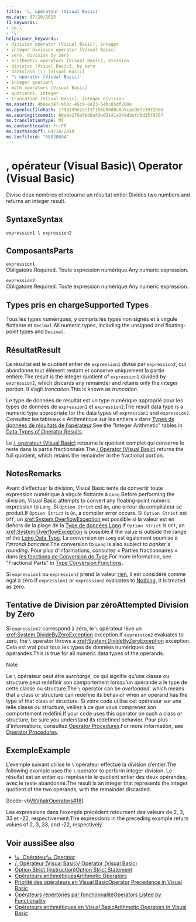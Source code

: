 ```yaml
---
title: '\, opérateur (Visual Basic)'
ms.date: 07/20/2015
f1_keywords:
- vb.\
- '\'
helpviewer_keywords:
- division operator [Visual Basic], integer
- integer division operator [Visual Basic]
- zero, division by zero
- arithmetic operators [Visual Basic], division
- division [Visual Basic], by zero
- backslash (\) [Visual Basic]
- '\ operator [Visual Basic]'
- integer quotient
- math operators [Visual Basic]
- quotients, integer
- truncation [Visual Basic], integer division
ms.assetid: 4b0ee347-950c-45c9-8e23-54bc85df208e
ms.openlocfilehash: 1753199e2ecf3f156b90d8c0a5cacd672397260d
ms.sourcegitcommit: 0be8a279af6d8a43e03141e349d3efd5d35f8767
ms.translationtype: MT
ms.contentlocale: fr-FR
ms.lasthandoff: 04/18/2019
ms.locfileid: "58828694"
---
```

# <a name="-operator-visual-basic"></a><span data-ttu-id="175bc-102">\, opérateur (Visual Basic)</span><span class="sxs-lookup"><span data-stu-id="175bc-102">\ Operator (Visual Basic)</span></span>
<span data-ttu-id="175bc-103">Divise deux nombres et retourne un résultat entier.</span><span class="sxs-lookup"><span data-stu-id="175bc-103">Divides two numbers and returns an integer result.</span></span>  
  
## <a name="syntax"></a><span data-ttu-id="175bc-104">Syntaxe</span><span class="sxs-lookup"><span data-stu-id="175bc-104">Syntax</span></span>  
  
```  
expression1 \ expression2  
```  
  
## <a name="parts"></a><span data-ttu-id="175bc-105">Composants</span><span class="sxs-lookup"><span data-stu-id="175bc-105">Parts</span></span>  
 `expression1`  
 <span data-ttu-id="175bc-106">Obligatoire.</span><span class="sxs-lookup"><span data-stu-id="175bc-106">Required.</span></span> <span data-ttu-id="175bc-107">Toute expression numérique.</span><span class="sxs-lookup"><span data-stu-id="175bc-107">Any numeric expression.</span></span>  
  
 `expression2`  
 <span data-ttu-id="175bc-108">Obligatoire.</span><span class="sxs-lookup"><span data-stu-id="175bc-108">Required.</span></span> <span data-ttu-id="175bc-109">Toute expression numérique.</span><span class="sxs-lookup"><span data-stu-id="175bc-109">Any numeric expression.</span></span>  
  
## <a name="supported-types"></a><span data-ttu-id="175bc-110">Types pris en charge</span><span class="sxs-lookup"><span data-stu-id="175bc-110">Supported Types</span></span>  
 <span data-ttu-id="175bc-111">Tous les types numériques, y compris les types non signés et à virgule flottante et `Decimal`.</span><span class="sxs-lookup"><span data-stu-id="175bc-111">All numeric types, including the unsigned and floating-point types and `Decimal`.</span></span>  
  
## <a name="result"></a><span data-ttu-id="175bc-112">Résultat</span><span class="sxs-lookup"><span data-stu-id="175bc-112">Result</span></span>  
 <span data-ttu-id="175bc-113">Le résultat est le quotient entier de `expression1` divisé par `expression2`, qui abandonne tout élément restant et conserve uniquement la partie entière.</span><span class="sxs-lookup"><span data-stu-id="175bc-113">The result is the integer quotient of `expression1` divided by `expression2`, which discards any remainder and retains only the integer portion.</span></span> <span data-ttu-id="175bc-114">Il s’agit *troncation*.</span><span class="sxs-lookup"><span data-stu-id="175bc-114">This is known as *truncation*.</span></span>  
  
 <span data-ttu-id="175bc-115">Le type de données de résultat est un type numérique approprié pour les types de données de `expression1` et `expression2`.</span><span class="sxs-lookup"><span data-stu-id="175bc-115">The result data type is a numeric type appropriate for the data types of `expression1` and `expression2`.</span></span> <span data-ttu-id="175bc-116">Consultez les tableaux « Arithmétique sur les entiers » dans [Types de données de résultats de l’opérateur](../../../visual-basic/language-reference/operators/data-types-of-operator-results.md).</span><span class="sxs-lookup"><span data-stu-id="175bc-116">See the "Integer Arithmetic" tables in [Data Types of Operator Results](../../../visual-basic/language-reference/operators/data-types-of-operator-results.md).</span></span>  
  
 <span data-ttu-id="175bc-117">Le [/, opérateur (Visual Basic)](../../../visual-basic/language-reference/operators/floating-point-division-operator.md) retourne le quotient complet qui conserve le reste dans la partie fractionnaire.</span><span class="sxs-lookup"><span data-stu-id="175bc-117">The [/ Operator (Visual Basic)](../../../visual-basic/language-reference/operators/floating-point-division-operator.md) returns the full quotient, which retains the remainder in the fractional portion.</span></span>  
  
## <a name="remarks"></a><span data-ttu-id="175bc-118">Notes</span><span class="sxs-lookup"><span data-stu-id="175bc-118">Remarks</span></span>  
 <span data-ttu-id="175bc-119">Avant d’effectuer la division, Visual Basic tente de convertir toute expression numérique à virgule flottante à `Long`.</span><span class="sxs-lookup"><span data-stu-id="175bc-119">Before performing the division, Visual Basic attempts to convert any floating-point numeric expression to `Long`.</span></span> <span data-ttu-id="175bc-120">Si `Option Strict` est `On`, une erreur du compilateur se produit.</span><span class="sxs-lookup"><span data-stu-id="175bc-120">If `Option Strict` is `On`, a compiler error occurs.</span></span> <span data-ttu-id="175bc-121">Si `Option Strict` est `Off`, un <xref:System.OverflowException> est possible si la valeur est en dehors de la plage de la [Type de données Long](../../../visual-basic/language-reference/data-types/long-data-type.md).</span><span class="sxs-lookup"><span data-stu-id="175bc-121">If `Option Strict` is `Off`, an <xref:System.OverflowException> is possible if the value is outside the range of the [Long Data Type](../../../visual-basic/language-reference/data-types/long-data-type.md).</span></span> <span data-ttu-id="175bc-122">La conversion en `Long` est également soumise à *l’arrondi bancaire*.</span><span class="sxs-lookup"><span data-stu-id="175bc-122">The conversion to `Long` is also subject to *banker's rounding*.</span></span> <span data-ttu-id="175bc-123">Pour plus d’informations, consultez « Parties fractionnaires » dans [les fonctions de Conversion de Type](../../../visual-basic/language-reference/functions/type-conversion-functions.md).</span><span class="sxs-lookup"><span data-stu-id="175bc-123">For more information, see "Fractional Parts" in [Type Conversion Functions](../../../visual-basic/language-reference/functions/type-conversion-functions.md).</span></span>  
  
 <span data-ttu-id="175bc-124">Si `expression1` ou `expression2` prend la valeur [rien](../../../visual-basic/language-reference/nothing.md), il est considéré comme égal à zéro.</span><span class="sxs-lookup"><span data-stu-id="175bc-124">If `expression1` or `expression2` evaluates to [Nothing](../../../visual-basic/language-reference/nothing.md), it is treated as zero.</span></span>  
  
## <a name="attempted-division-by-zero"></a><span data-ttu-id="175bc-125">Tentative de Division par zéro</span><span class="sxs-lookup"><span data-stu-id="175bc-125">Attempted Division by Zero</span></span>  
 <span data-ttu-id="175bc-126">Si `expression2` correspond à zéro, le `\` opérateur lève un <xref:System.DivideByZeroException> exception.</span><span class="sxs-lookup"><span data-stu-id="175bc-126">If `expression2` evaluates to zero, the `\` operator throws a <xref:System.DivideByZeroException> exception.</span></span> <span data-ttu-id="175bc-127">Cela est vrai pour tous les types de données numériques des opérandes.</span><span class="sxs-lookup"><span data-stu-id="175bc-127">This is true for all numeric data types of the operands.</span></span>  
  
> [!NOTE]
>  <span data-ttu-id="175bc-128">Le `\` opérateur peut être *surchargé*, ce qui signifie qu’une classe ou structure peut redéfinir son comportement lorsqu’un opérande a le type de cette classe ou structure.</span><span class="sxs-lookup"><span data-stu-id="175bc-128">The `\` operator can be *overloaded*, which means that a class or structure can redefine its behavior when an operand has the type of that class or structure.</span></span> <span data-ttu-id="175bc-129">Si votre code utilise cet opérateur sur une telle classe ou structure, veillez à ce que vous comprenez son comportement redéfini.</span><span class="sxs-lookup"><span data-stu-id="175bc-129">If your code uses this operator on such a class or structure, be sure you understand its redefined behavior.</span></span> <span data-ttu-id="175bc-130">Pour plus d'informations, consultez [Operator Procedures](../../../visual-basic/programming-guide/language-features/procedures/operator-procedures.md).</span><span class="sxs-lookup"><span data-stu-id="175bc-130">For more information, see [Operator Procedures](../../../visual-basic/programming-guide/language-features/procedures/operator-procedures.md).</span></span>  
  
## <a name="example"></a><span data-ttu-id="175bc-131">Exemple</span><span class="sxs-lookup"><span data-stu-id="175bc-131">Example</span></span>  
 <span data-ttu-id="175bc-132">L’exemple suivant utilise le `\` opérateur effectue la division d’entier.</span><span class="sxs-lookup"><span data-stu-id="175bc-132">The following example uses the `\` operator to perform integer division.</span></span> <span data-ttu-id="175bc-133">Le résultat est un entier qui représente le quotient entier des deux opérandes, avec le reste abandonné.</span><span class="sxs-lookup"><span data-stu-id="175bc-133">The result is an integer that represents the integer quotient of the two operands, with the remainder discarded.</span></span>  
  
 [!code-vb[VbVbalrOperators#18](~/samples/snippets/visualbasic/VS_Snippets_VBCSharp/VbVbalrOperators/VB/Class1.vb#18)]  
  
 <span data-ttu-id="175bc-134">Les expressions dans l’exemple précédent retournent des valeurs de 2, 3, 33 et -22, respectivement.</span><span class="sxs-lookup"><span data-stu-id="175bc-134">The expressions in the preceding example return values of 2, 3, 33, and -22, respectively.</span></span>  
  
## <a name="see-also"></a><span data-ttu-id="175bc-135">Voir aussi</span><span class="sxs-lookup"><span data-stu-id="175bc-135">See also</span></span>

- [<span data-ttu-id="175bc-136">\\=, Opérateur</span><span class="sxs-lookup"><span data-stu-id="175bc-136">\\= Operator</span></span>](../../../visual-basic/language-reference/operators/integer-division-assignment-operator.md)
- [<span data-ttu-id="175bc-137">/, Opérateur (Visual Basic)</span><span class="sxs-lookup"><span data-stu-id="175bc-137">/ Operator (Visual Basic)</span></span>](../../../visual-basic/language-reference/operators/floating-point-division-operator.md)
- [<span data-ttu-id="175bc-138">Option Strict (instruction)</span><span class="sxs-lookup"><span data-stu-id="175bc-138">Option Strict Statement</span></span>](../../../visual-basic/language-reference/statements/option-strict-statement.md)
- [<span data-ttu-id="175bc-139">Opérateurs arithmétiques</span><span class="sxs-lookup"><span data-stu-id="175bc-139">Arithmetic Operators</span></span>](../../../visual-basic/language-reference/operators/arithmetic-operators.md)
- [<span data-ttu-id="175bc-140">Priorité des opérateurs en Visual Basic</span><span class="sxs-lookup"><span data-stu-id="175bc-140">Operator Precedence in Visual Basic</span></span>](../../../visual-basic/language-reference/operators/operator-precedence.md)
- [<span data-ttu-id="175bc-141">Opérateurs répertoriés par fonctionnalité</span><span class="sxs-lookup"><span data-stu-id="175bc-141">Operators Listed by Functionality</span></span>](../../../visual-basic/language-reference/operators/operators-listed-by-functionality.md)
- [<span data-ttu-id="175bc-142">Opérateurs arithmétiques en Visual Basic</span><span class="sxs-lookup"><span data-stu-id="175bc-142">Arithmetic Operators in Visual Basic</span></span>](../../../visual-basic/programming-guide/language-features/operators-and-expressions/arithmetic-operators.md)
